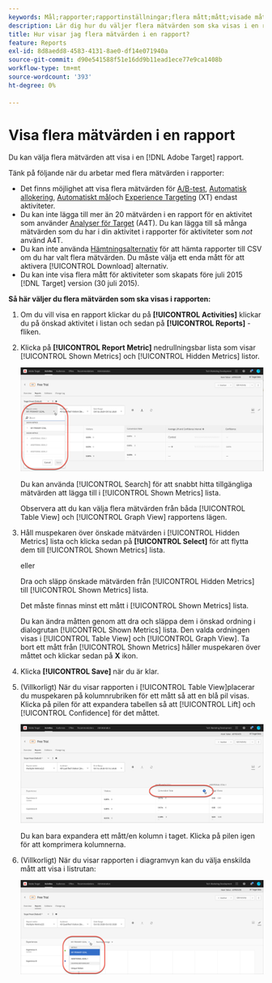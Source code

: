 ```yaml
---
keywords: Mål;rapporter;rapportinställningar;flera mått;mått;visade mått;dolda mått
description: Lär dig hur du väljer flera mätvärden som ska visas i en rapport med Adobe Target.
title: Hur visar jag flera mätvärden i en rapport?
feature: Reports
exl-id: 8d8aedd8-4583-4131-8ae0-df14e071940a
source-git-commit: d90e541588f51e16dd9b11ead1ece77e9ca1408b
workflow-type: tm+mt
source-wordcount: '393'
ht-degree: 0%

---
```


# Visa flera mätvärden i en rapport

Du kan välja flera mätvärden att visa i en [!DNL Adobe Target] rapport.

Tänk på följande när du arbetar med flera mätvärden i rapporter:

* Det finns möjlighet att visa flera mätvärden för [A/B-test](/help/main/c-activities/t-test-ab/test-ab.md), [Automatisk allokering](/help/main/c-activities/automated-traffic-allocation/automated-traffic-allocation.md), [Automatiskt mål](/help/main/c-activities/auto-target/auto-target-to-optimize.md)och [Experience Targeting](/help/main/c-activities/t-experience-target/experience-target.md) (XT) endast aktiviteter.
* Du kan inte lägga till mer än 20 mätvärden i en rapport för en aktivitet som använder [Analyser för Target](/help/main/c-integrating-target-with-mac/a4t/a4t.md) (A4T). Du kan lägga till så många mätvärden som du har i din aktivitet i rapporter för aktiviteter som *not* använd A4T.
* Du kan inte använda [Hämtningsalternativ](/help/main/c-reports/c-report-settings/downloading-data-in-csv-file.md) för att hämta rapporter till CSV om du har valt flera mätvärden. Du måste välja ett enda mått för att aktivera [!UICONTROL Download] alternativ.
* Du kan inte visa flera mått för aktiviteter som skapats före juli 2015 [!DNL Target] version (30 juli 2015).

**Så här väljer du flera mätvärden som ska visas i rapporten:**

1. Om du vill visa en rapport klickar du på **[!UICONTROL Activities]** klickar du på önskad aktivitet i listan och sedan på **[!UICONTROL Reports]** -fliken.
1. Klicka på **[!UICONTROL Report Metric]** nedrullningsbar lista som visar [!UICONTROL Shown Metrics] och [!UICONTROL Hidden Metrics] listor.

   ![](assets/multiple_metrics.png)

   Du kan använda [!UICONTROL Search] för att snabbt hitta tillgängliga mätvärden att lägga till i [!UICONTROL Shown Metrics] lista.

   Observera att du kan välja flera mätvärden från båda [!UICONTROL Table View] och [!UICONTROL Graph View] rapportens lägen.

1. Håll muspekaren över önskade mätvärden i [!UICONTROL Hidden Metrics] lista och klicka sedan på **[!UICONTROL Select]** för att flytta dem till [!UICONTROL Shown Metrics] lista.

   eller

   Dra och släpp önskade mätvärden från [!UICONTROL Hidden Metrics] till [!UICONTROL Shown Metrics] lista.

   Det måste finnas minst ett mått i [!UICONTROL Shown Metrics] lista.

   Du kan ändra måtten genom att dra och släppa dem i önskad ordning i dialogrutan [!UICONTROL Shown Metrics] lista. Den valda ordningen visas i [!UICONTROL Table View] och [!UICONTROL Graph View]. Ta bort ett mått från [!UICONTROL Shown Metrics] håller muspekaren över måttet och klickar sedan på **X** ikon.

1. Klicka **[!UICONTROL Save]** när du är klar.
1. (Villkorligt) När du visar rapporten i [!UICONTROL Table View]placerar du muspekaren på kolumnrubriken för ett mått så att en blå pil visas. Klicka på pilen för att expandera tabellen så att [!UICONTROL Lift] och [!UICONTROL Confidence] för det måttet.

   ![](assets/multiple_metrics_table.png)

   Du kan bara expandera ett mått/en kolumn i taget. Klicka på pilen igen för att komprimera kolumnerna.

1. (Villkorligt) När du visar rapporten i diagramvyn kan du välja enskilda mått att visa i listrutan:

   ![](assets/multiple_metrics_graph.png)
